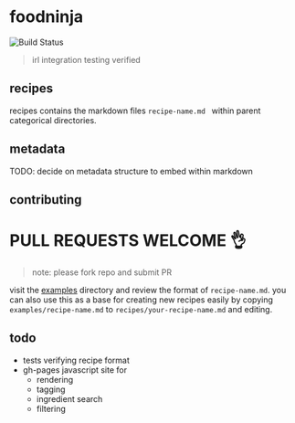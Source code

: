 # foodninja

![Build Status](https://travis-ci.org/jawsome/foodninja.svg?branch=master)

>
> irl integration testing verified
>


## recipes

recipes contains the markdown files `recipe-name.md ` within parent categorical directories.


## metadata


TODO: decide on metadata structure to embed within markdown


## contributing


# PULL REQUESTS WELCOME :ok_hand:

> note: please fork repo and submit PR



visit the [examples](../examples/) directory and review the format of `recipe-name.md`. you can also use this as a base for creating new recipes easily by copying `examples/recipe-name.md` to `recipes/your-recipe-name.md` and editing. 


## todo

* tests verifying recipe format
* gh-pages javascript site for 
  * rendering
  * tagging
  * ingredient search
  * filtering
